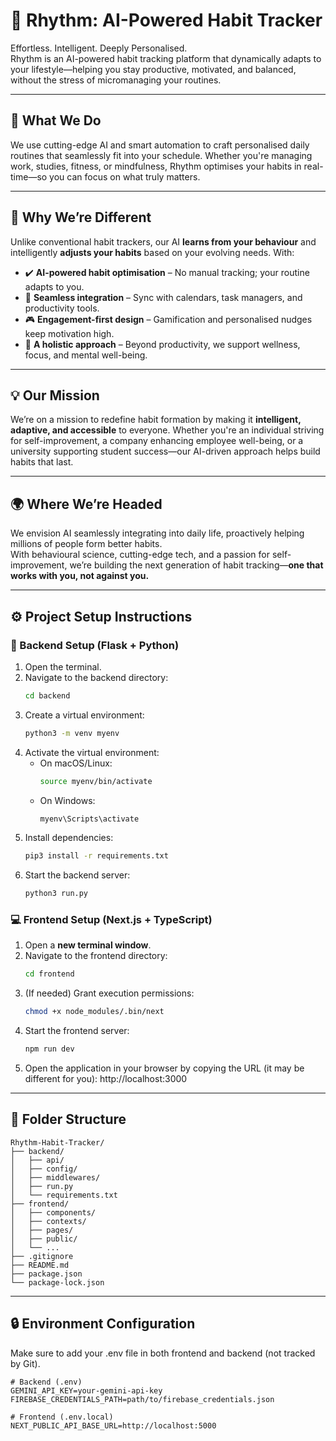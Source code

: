 # 🌟 Rhythm: AI-Powered Habit Tracker

Effortless. Intelligent. Deeply Personalised.  
Rhythm is an AI-powered habit tracking platform that dynamically adapts to your lifestyle—helping you stay productive, motivated, and balanced, without the stress of micromanaging your routines.

---

## 🚀 What We Do

We use cutting-edge AI and smart automation to craft personalised daily routines that seamlessly fit into your schedule. Whether you're managing work, studies, fitness, or mindfulness, Rhythm optimises your habits in real-time—so you can focus on what truly matters.

---

## 🧠 Why We’re Different

Unlike conventional habit trackers, our AI **learns from your behaviour** and intelligently **adjusts your habits** based on your evolving needs. With:

- ✔️ **AI-powered habit optimisation** – No manual tracking; your routine adapts to you.
- 🔗 **Seamless integration** – Sync with calendars, task managers, and productivity tools.
- 🎮 **Engagement-first design** – Gamification and personalised nudges keep motivation high.
- 🧘 **A holistic approach** – Beyond productivity, we support wellness, focus, and mental well-being.

---

## 💡 Our Mission

We’re on a mission to redefine habit formation by making it **intelligent, adaptive, and accessible** to everyone. Whether you're an individual striving for self-improvement, a company enhancing employee well-being, or a university supporting student success—our AI-driven approach helps build habits that last.

---

## 🌍 Where We’re Headed

We envision AI seamlessly integrating into daily life, proactively helping millions of people form better habits.  
With behavioural science, cutting-edge tech, and a passion for self-improvement, we’re building the next generation of habit tracking—**one that works with you, not against you.**

---

## ⚙️ Project Setup Instructions

### 🔧 Backend Setup (Flask + Python)

1. Open the terminal.
2. Navigate to the backend directory:
   ```bash
   cd backend
   ```
3. Create a virtual environment:
   ```bash
   python3 -m venv myenv
   ```
4. Activate the virtual environment:
   * On macOS/Linux:
     ```bash
     source myenv/bin/activate
     ```
   * On Windows:
     ```bash
     myenv\Scripts\activate
     ```
5. Install dependencies:
   ```bash
   pip3 install -r requirements.txt
   ```
6. Start the backend server:
   ```bash
   python3 run.py
   ```
### 💻 Frontend Setup (Next.js + TypeScript)
1. Open a **new terminal window**.
2. Navigate to the frontend directory:
   ```bash
   cd frontend
   ```
3. (If needed) Grant execution permissions:
   ```bash
   chmod +x node_modules/.bin/next
   ```
4. Start the frontend server:
   ```bash
   npm run dev
   ```
5. Open the application in your browser by copying the URL (it may be different for you): http://localhost:3000

---

## 📁 Folder Structure
```arduino
Rhythm-Habit-Tracker/
├── backend/
│   ├── api/
│   ├── config/
│   ├── middlewares/
│   ├── run.py
│   └── requirements.txt
├── frontend/
│   ├── components/
│   ├── contexts/
│   ├── pages/
│   ├── public/
│   └── ...
├── .gitignore
├── README.md
├── package.json
└── package-lock.json
```

---

## 🔒 Environment Configuration
Make sure to add your .env file in both frontend and backend (not tracked by Git).
```env
# Backend (.env)
GEMINI_API_KEY=your-gemini-api-key
FIREBASE_CREDENTIALS_PATH=path/to/firebase_credentials.json

# Frontend (.env.local)
NEXT_PUBLIC_API_BASE_URL=http://localhost:5000
```
